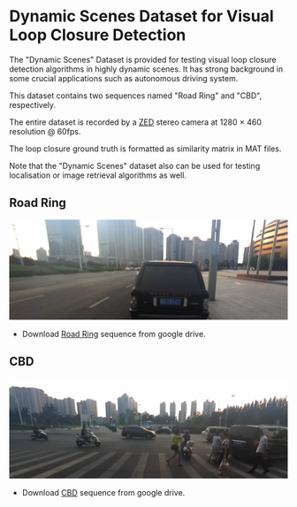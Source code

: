 # Dynamic Scenes Dataset for Visual Loop Closure Detection

The "Dynamic Scenes" Dataset is provided for testing visual loop closure detection algorithms in highly dynamic scenes. It has strong background in some crucial applications such as autonomous driving system.

This dataset contains two sequences named "Road Ring" and "CBD", respectively.

The entire dataset is recorded by a [ZED](https://github.com/stereolabs) stereo camera at 1280 × 460 resolution @ 60fps.

The loop closure ground truth is formatted as similarity matrix in MAT files.

Note that the "Dynamic Scenes" dataset also can be used for testing localisation or image retrieval algorithms as well.

## Road Ring

![image](https://github.com/HaoshengChen/Dynamic-Scenes/blob/master/pics/0006412.png)

* Download [Road Ring](https://drive.google.com/open?id=19ixy0msqR6z2BgnNo4XGeUH4ngYJMLq8) sequence from google drive. 

## CBD

![image](https://github.com/HaoshengChen/Dynamic-Scenes/blob/master/pics/0006395.png)

* Download [CBD](https://drive.google.com/open?id=1uN85OZjUY4azK51j0QfUIGHc27yOFwuW) sequence from google drive. 
